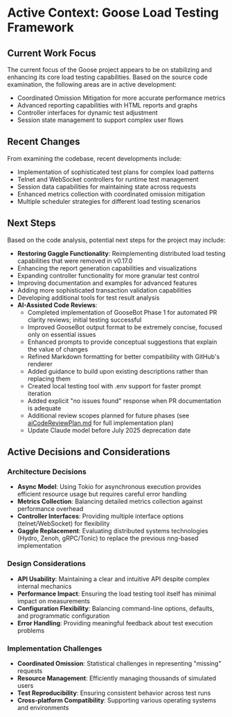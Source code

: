 # Active Context: Goose Load Testing Framework

## Current Work Focus
The current focus of the Goose project appears to be on stabilizing and enhancing its core load testing capabilities. Based on the source code examination, the following areas are in active development:

- Coordinated Omission Mitigation for more accurate performance metrics
- Advanced reporting capabilities with HTML reports and graphs
- Controller interfaces for dynamic test adjustment
- Session state management to support complex user flows

## Recent Changes
From examining the codebase, recent developments include:

- Implementation of sophisticated test plans for complex load patterns
- Telnet and WebSocket controllers for runtime test management
- Session data capabilities for maintaining state across requests
- Enhanced metrics collection with coordinated omission mitigation
- Multiple scheduler strategies for different load testing scenarios

## Next Steps
Based on the code analysis, potential next steps for the project may include:

- **Restoring Gaggle Functionality**: Reimplementing distributed load testing capabilities that were removed in v0.17.0
- Enhancing the report generation capabilities and visualizations
- Expanding controller functionality for more granular test control
- Improving documentation and examples for advanced features
- Adding more sophisticated transaction validation capabilities
- Developing additional tools for test result analysis
- **AI-Assisted Code Reviews**: 
  - Completed implementation of GooseBot Phase 1 for automated PR clarity reviews; initial testing successful
  - Improved GooseBot output format to be extremely concise, focused only on essential issues
  - Enhanced prompts to provide conceptual suggestions that explain the value of changes
  - Refined Markdown formatting for better compatibility with GitHub's renderer
  - Added guidance to build upon existing descriptions rather than replacing them
  - Created local testing tool with .env support for faster prompt iteration
  - Added explicit "no issues found" response when PR documentation is adequate
  - Additional review scopes planned for future phases (see [aiCodeReviewPlan.md](./aiCodeReviewPlan.md) for full implementation plan)
  - Update Claude model before July 2025 deprecation date

## Active Decisions and Considerations

### Architecture Decisions
- **Async Model**: Using Tokio for asynchronous execution provides efficient resource usage but requires careful error handling
- **Metrics Collection**: Balancing detailed metrics collection against performance overhead
- **Controller Interfaces**: Providing multiple interface options (telnet/WebSocket) for flexibility
- **Gaggle Replacement**: Evaluating distributed systems technologies (Hydro, Zenoh, gRPC/Tonic) to replace the previous nng-based implementation

### Design Considerations
- **API Usability**: Maintaining a clear and intuitive API despite complex internal mechanics
- **Performance Impact**: Ensuring the load testing tool itself has minimal impact on measurements
- **Configuration Flexibility**: Balancing command-line options, defaults, and programmatic configuration
- **Error Handling**: Providing meaningful feedback about test execution problems

### Implementation Challenges
- **Coordinated Omission**: Statistical challenges in representing "missing" requests
- **Resource Management**: Efficiently managing thousands of simulated users
- **Test Reproducibility**: Ensuring consistent behavior across test runs
- **Cross-platform Compatibility**: Supporting various operating systems and environments
